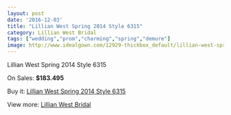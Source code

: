 ```yaml
---
layout: post
date: '2016-12-03'
title: "Lillian West Spring 2014 Style 6315"
category: Lillian West Bridal
tags: ["wedding","prom","charming","spring","demure"]
image: http://www.idealgown.com/12929-thickbox_default/lillian-west-spring-2014-style-6315.jpg
---
```

Lillian West Spring 2014 Style 6315

On Sales: **$183.495**
<a href="https://www.idealgown.com/en/lillian-west-bridal/5203-lillian-west-spring-2014-style-6315.html"><amp-img layout="responsive" width="600" height="600" src="//www.idealgown.com/12929-thickbox_default/lillian-west-spring-2014-style-6315.jpg" alt="Lillian West Spring 2014 Style 6315 0" /></a>
<a href="https://www.idealgown.com/en/lillian-west-bridal/5203-lillian-west-spring-2014-style-6315.html"><amp-img layout="responsive" width="600" height="600" src="//www.idealgown.com/12932-thickbox_default/lillian-west-spring-2014-style-6315.jpg" alt="Lillian West Spring 2014 Style 6315 1" /></a>
<a href="https://www.idealgown.com/en/lillian-west-bridal/5203-lillian-west-spring-2014-style-6315.html"><amp-img layout="responsive" width="600" height="600" src="//www.idealgown.com/12931-thickbox_default/lillian-west-spring-2014-style-6315.jpg" alt="Lillian West Spring 2014 Style 6315 2" /></a>
<a href="https://www.idealgown.com/en/lillian-west-bridal/5203-lillian-west-spring-2014-style-6315.html"><amp-img layout="responsive" width="600" height="600" src="//www.idealgown.com/12930-thickbox_default/lillian-west-spring-2014-style-6315.jpg" alt="Lillian West Spring 2014 Style 6315 3" /></a>

Buy it: [Lillian West Spring 2014 Style 6315](https://www.idealgown.com/en/lillian-west-bridal/5203-lillian-west-spring-2014-style-6315.html "Lillian West Spring 2014 Style 6315")

View more: [Lillian West Bridal](https://www.idealgown.com/en/70-lillian-west-bridal "Lillian West Bridal")
